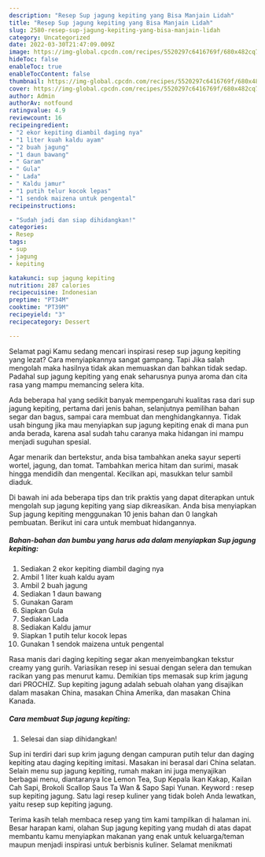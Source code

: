 ```yaml
---
description: "Resep Sup jagung kepiting yang Bisa Manjain Lidah"
title: "Resep Sup jagung kepiting yang Bisa Manjain Lidah"
slug: 2580-resep-sup-jagung-kepiting-yang-bisa-manjain-lidah
category: Uncategorized
date: 2022-03-30T21:47:09.009Z
image: https://img-global.cpcdn.com/recipes/5520297c6416769f/680x482cq70/sup-jagung-kepiting-foto-resep-utama.jpg
hideToc: false
enableToc: true
enableTocContent: false
thumbnail: https://img-global.cpcdn.com/recipes/5520297c6416769f/680x482cq70/sup-jagung-kepiting-foto-resep-utama.jpg
cover: https://img-global.cpcdn.com/recipes/5520297c6416769f/680x482cq70/sup-jagung-kepiting-foto-resep-utama.jpg
author: Admin
authorAv: notfound
ratingvalue: 4.9
reviewcount: 16
recipeingredient:
- "2 ekor kepiting diambil daging nya"
- "1 liter kuah kaldu ayam"
- "2 buah jagung"
- "1 daun bawang"
- " Garam"
- " Gula"
- " Lada"
- " Kaldu jamur"
- "1 putih telur kocok lepas"
- "1 sendok maizena untuk pengental"
recipeinstructions:

- "Sudah jadi dan siap dihidangkan!"
categories:
- Resep
tags:
- sup
- jagung
- kepiting

katakunci: sup jagung kepiting 
nutrition: 287 calories
recipecuisine: Indonesian
preptime: "PT34M"
cooktime: "PT39M"
recipeyield: "3"
recipecategory: Dessert

---
```



Selamat pagi Kamu sedang mencari inspirasi resep sup jagung kepiting yang lezat? Cara menyiapkannya sangat gampang. Tapi Jika salah mengolah maka hasilnya tidak akan memuaskan dan bahkan tidak sedap. Padahal sup jagung kepiting yang enak seharusnya punya aroma dan cita rasa yang mampu memancing selera kita.


Ada beberapa hal yang sedikit banyak mempengaruhi kualitas rasa dari sup jagung kepiting, pertama dari jenis bahan, selanjutnya pemilihan bahan segar dan bagus, sampai cara membuat dan menghidangkannya. Tidak usah bingung jika mau menyiapkan sup jagung kepiting enak di mana pun anda berada, karena asal sudah tahu caranya maka hidangan ini mampu menjadi suguhan spesial.

Agar menarik dan bertekstur, anda bisa tambahkan aneka sayur seperti wortel, jagung, dan tomat. Tambahkan merica hitam dan surimi, masak hingga mendidih dan mengental. Kecilkan api, masukkan telur sambil diaduk.


Di bawah ini ada beberapa tips dan trik praktis yang dapat diterapkan untuk mengolah sup jagung kepiting yang siap dikreasikan. Anda bisa menyiapkan Sup jagung kepiting menggunakan 10 jenis bahan dan 0 langkah pembuatan. Berikut ini cara untuk membuat hidangannya.

<!--inarticleads1-->

##### Bahan-bahan dan bumbu yang harus ada dalam menyiapkan Sup jagung kepiting:

1. Sediakan 2 ekor kepiting diambil daging nya
1. Ambil 1 liter kuah kaldu ayam
1. Ambil 2 buah jagung
1. Sediakan 1 daun bawang
1. Gunakan  Garam
1. Siapkan  Gula
1. Sediakan  Lada
1. Sediakan  Kaldu jamur
1. Siapkan 1 putih telur kocok lepas
1. Gunakan 1 sendok maizena untuk pengental


Rasa manis dari daging kepiting segar akan menyeimbangkan tekstur creamy yang gurih. Variasikan resep ini sesuai dengan selera dan temukan racikan yang pas menurut kamu. Demikian tips memasak sup krim jagung dari PROCHIZ. Sup kepiting jagung adalah sebuah olahan yang disajikan dalam masakan China, masakan China Amerika, dan masakan China Kanada. 

<!--inarticleads2-->

##### Cara membuat Sup jagung kepiting:


1. Selesai dan siap dihidangkan!

Sup ini terdiri dari sup krim jagung dengan campuran putih telur dan daging kepiting atau daging kepiting imitasi. Masakan ini berasal dari China selatan. Selain menu sup jagung kepiting, rumah makan ini juga menyajikan berbagai menu, diantaranya Ice Lemon Tea, Sup Kepala Ikan Kakap, Kailan Cah Sapi, Brokoli Scallop Saus Ta Wan &amp; Sapo Sapi Yunan. Keyword : resep sup kepiting jagung. Satu lagi resep kuliner yang tidak boleh Anda lewatkan, yaitu resep sup kepiting jagung. 

Terima kasih telah membaca resep yang tim kami tampilkan di halaman ini. Besar harapan kami, olahan Sup jagung kepiting yang mudah di atas dapat membantu kamu menyiapkan makanan yang enak untuk keluarga/teman maupun menjadi inspirasi untuk berbisnis kuliner. Selamat menikmati
